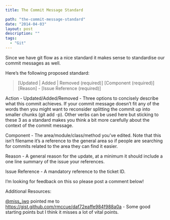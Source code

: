 ```yaml
---
title: The Commit Message Standard

path: "the-commit-message-standard"
date: "2014-04-03"
layout: post
description: ""
tags:
  - "Git"
---
```

Since we have git flow as a nice standard it makes sense to standardise our commit messages as well.

Here’s the following proposed standard:

>[Updated | Added | Removed (required)] [Component (required)] [Reason] - [Issue Reference (required)]

Action - Updated/Added/Removed - Three options to concisely describe what this commit achieves. If your commit message doesn’t fit any of the words then you might want to reconsider splitting the commit up into smaller chunks (git add -p). Other verbs can be used here but sticking to these 3 as a standard makes you think a bit more carefully about the context of the commit message.

Component - The area/module/class/method you’ve edited. Note that this isn’t filename it’s a reference to the general area so if people are searching for commits related to the area they can find it easier.

Reason - A general reason for the update, at a minimum it should include a one line summary of the issue your references.

Issue Reference - A mandatory reference to the ticket ID.

I’m looking for feedback on this so please post a comment below!

Additional Resources:

[@miss_jwo](http://twitter.com/miss_jwo) pointed me to https://gist.github.com/rmccue/daf72eaffe984f988a0a - Some good starting points but I think it misses a lot of vital points.
